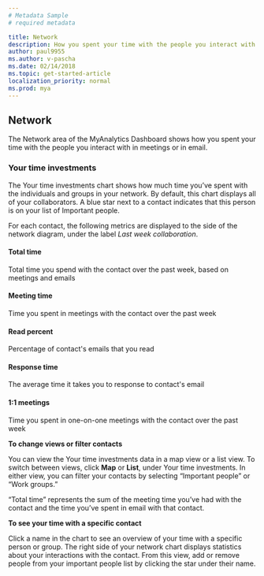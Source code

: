 ```yaml
---
# Metadata Sample
# required metadata

title: Network
description: How you spent your time with the people you interact with in meetings or in email. 
author: paul9955
ms.author: v-pascha
ms.date: 02/14/2018
ms.topic: get-started-article
localization_priority: normal 
ms.prod: mya
---
```


## Network 

The Network area of the MyAnalytics Dashboard shows how you spent your time with the people you interact with in meetings or in email.  

### Your time investments 

The Your time investments chart shows how much time you’ve spent with the individuals and groups in your network. By default, this chart displays all of your collaborators. A blue star next to a contact indicates that this person is on your list of Important people. 

For each contact, the following metrics are displayed to the side of the network diagram, under the label _Last week collaboration_. 

#### Total time

Total time you spend with the contact over the past week, based on meetings and emails

#### Meeting time

Time you spent in meetings with the contact over the past week

#### Read percent

Percentage of contact's emails that you read

#### Response time

The average time it takes you to response to contact's email

#### 1:1 meetings

Time you spent in one-on-one meetings with the contact over the past week

**To change views or filter contacts**

You can view the Your time investments data in a map view or a list view. To switch between views, click **Map** or **List**, under Your time investments. In either view, you can filter your contacts by selecting “Important people” or “Work groups.” 

“Total time” represents the sum of the meeting time you’ve had with the contact and the time you’ve spent in email with that contact. 

**To see your time with a specific contact** 

Click a name in the chart to see an overview of your time with a specific person or group. The right side of your network chart displays statistics about your interactions with the contact. From this view, add or remove people from your important people list by clicking the star under their name. 
